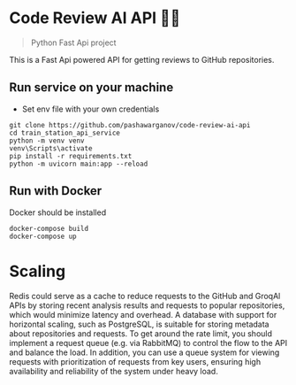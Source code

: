 # Code Review AI API 👨‍💻

> Python Fast Api project 

This is a Fast Api powered API for getting reviews to GitHub repositories. 

## Run service on your machine

* Set env file with your own credentials
```shell
git clone https://github.com/pashawarganov/code-review-ai-api
cd train_station_api_service
python -m venv venv
venv\Scripts\activate
pip install -r requirements.txt
python -m uvicorn main:app --reload
```

## Run with Docker

Docker should be installed
```shell
docker-compose build
docker-compose up
```

# Scaling

Redis could serve as a cache to reduce requests to the GitHub and GroqAl APIs by storing recent analysis results and requests 
to popular repositories, which would minimize latency and overhead. A database with support for horizontal scaling, such as PostgreSQL, 
is suitable for storing metadata about repositories and requests. To get around the rate limit, you should implement a request queue (e.g. via RabbitMQ) 
to control the flow to the API and balance the load. In addition, you can use a queue system for viewing requests 
with prioritization of requests from key users, ensuring high availability and reliability of the system under heavy load.
